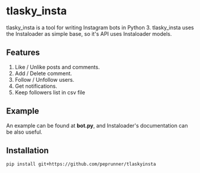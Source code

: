 # tlasky_insta

tlasky_insta is a tool for writing Instagram bots in Python 3. tlasky_insta uses the Instaloader as simple base, so it's
API uses Instaloader models.

## Features

1. Like / Unlike posts and comments.
2. Add / Delete comment.
3. Follow / Unfollow users.
4. Get notifications.
5. Keep followers list in csv file

## Example

An example can be found at **bot.py**, and Instaloader's documentation can be also useful.

## Installation

`pip install git+https://github.com/peprunner/tlaskyinsta`
